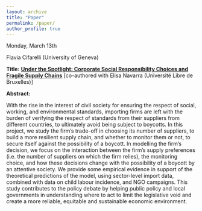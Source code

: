 ```yaml
---
layout: archive
title: "Paper"
permalink: /paper/
author_profile: true
---
```



Monday, March 13th

Flavia Cifarelli (University of Geneva)

**Title:** **<a href="https://gsipe-workshop.github.io/files/Cifarelli_Navarra_2023.pdf">Under the Spotlight: Corporate Social Responsibility Choices and Fragile Supply Chains</a>** [co-authored with Elisa Navarra (Université Libre de Bruxelles)]

**Abstract:**

With the rise in the interest of civil society for ensuring the respect of social, working, and environmental standards, importing firms are left with the burden of verifying the respect of standards from their suppliers from different countries, to ultimately avoid being subject to boycotts. In this project, we study the firm’s trade-off in choosing its number of suppliers, to build a more resilient supply chain, and whether to monitor them or not, to secure itself against the possibility of a boycott. In modelling the firm’s decision, we focus on the interaction between the firm’s supply preferences (i.e. the number of suppliers on which the firm relies), the monitoring choice, and how these decisions change with the possibility of a boycott by an attentive society. We provide some empirical evidence in support of the theoretical predictions of the model, using sector-level import data, combined with data on child labour incidence, and NGO campaigns. This study contributes to the policy debate by helping public policy and local governments in understanding where to act to limit the legislative void and create a more reliable, equitable and sustainable economic environment.
